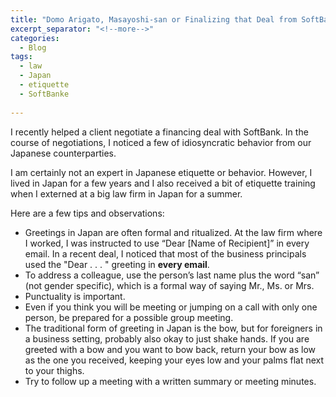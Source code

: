 ```yaml
---
title: "Domo Arigato, Masayoshi-san or Finalizing that Deal from SoftBank"
excerpt_separator: "<!--more-->"
categories:
  - Blog
tags:
  - law
  - Japan
  - etiquette
  - SoftBanke
  
---
```


I recently helped a client negotiate a financing deal with SoftBank. In the course of negotiations, I noticed a few of idiosyncratic behavior from our Japanese counterparties. 

I am certainly not an expert in Japanese etiquette or behavior. However, I lived in Japan for a few years and I also received a bit of etiquette training when I externed at a big law firm in Japan for a summer. 

Here are a few tips and observations:

* Greetings in Japan are often formal and ritualized. At the law firm where I worked, I was instructed to use “Dear [Name of Recipient]” in every email. In a recent deal, I noticed that most of the business principals used the "Dear . . . " greeting in **every email**. 
* To address a colleague, use the person’s last name plus the word “san” (not gender specific), which is a formal way of saying Mr., Ms. or Mrs. 
* Punctuality is important. 
* Even if you think you will be meeting or jumping on a call with only one person, be prepared for a possible group meeting. 
* The traditional form of greeting in Japan is the bow, but for foreigners in a business setting, probably also okay to just shake hands. If you are greeted with a bow and you want to bow back, return your bow as low as the one you received, keeping your eyes low and your palms flat next to your thighs. 
* Try to follow up a meeting with a written summary or meeting minutes. 


